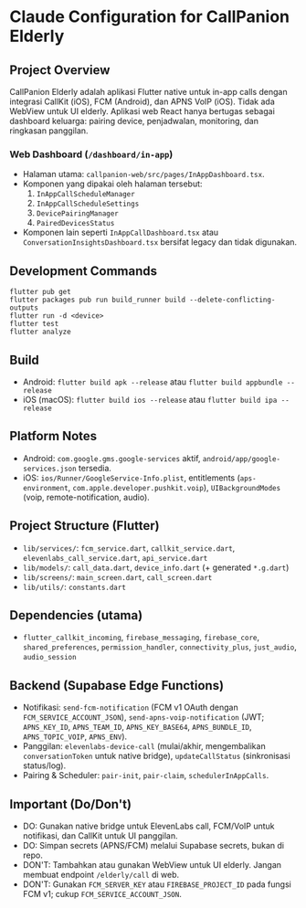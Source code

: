 # Claude Configuration for CallPanion Elderly

## Project Overview
CallPanion Elderly adalah aplikasi Flutter native untuk in-app calls dengan integrasi CallKit (iOS), FCM (Android), dan APNS VoIP (iOS). Tidak ada WebView untuk UI elderly. Aplikasi web React hanya bertugas sebagai dashboard keluarga: pairing device, penjadwalan, monitoring, dan ringkasan panggilan.

### Web Dashboard (`/dashboard/in-app`)
- Halaman utama: `callpanion-web/src/pages/InAppDashboard.tsx`.
- Komponen yang dipakai oleh halaman tersebut:
  1. `InAppCallScheduleManager`
  2. `InAppCallScheduleSettings`
  3. `DevicePairingManager`
  4. `PairedDevicesStatus`
- Komponen lain seperti `InAppCallDashboard.tsx` atau `ConversationInsightsDashboard.tsx` bersifat legacy dan tidak digunakan.

## Development Commands
```
flutter pub get
flutter packages pub run build_runner build --delete-conflicting-outputs
flutter run -d <device>
flutter test
flutter analyze
```

## Build
- Android: `flutter build apk --release` atau `flutter build appbundle --release`
- iOS (macOS): `flutter build ios --release` atau `flutter build ipa --release`

## Platform Notes
- Android: `com.google.gms.google-services` aktif, `android/app/google-services.json` tersedia.
- iOS: `ios/Runner/GoogleService-Info.plist`, entitlements (`aps-environment`, `com.apple.developer.pushkit.voip`), `UIBackgroundModes` (voip, remote-notification, audio).

## Project Structure (Flutter)
- `lib/services/`: `fcm_service.dart`, `callkit_service.dart`, `elevenlabs_call_service.dart`, `api_service.dart`
- `lib/models/`: `call_data.dart`, `device_info.dart` (+ generated `*.g.dart`)
- `lib/screens/`: `main_screen.dart`, `call_screen.dart`
- `lib/utils/`: `constants.dart`

## Dependencies (utama)
- `flutter_callkit_incoming`, `firebase_messaging`, `firebase_core`, `shared_preferences`, `permission_handler`, `connectivity_plus`, `just_audio`, `audio_session`

## Backend (Supabase Edge Functions)
- Notifikasi: `send-fcm-notification` (FCM v1 OAuth dengan `FCM_SERVICE_ACCOUNT_JSON`), `send-apns-voip-notification` (JWT; `APNS_KEY_ID`, `APNS_TEAM_ID`, `APNS_KEY_BASE64`, `APNS_BUNDLE_ID`, `APNS_TOPIC_VOIP`, `APNS_ENV`).
- Panggilan: `elevenlabs-device-call` (mulai/akhir, mengembalikan `conversationToken` untuk native bridge), `updateCallStatus` (sinkronisasi status/log).
- Pairing & Scheduler: `pair-init`, `pair-claim`, `schedulerInAppCalls`.

## Important (Do/Don't)
- DO: Gunakan native bridge untuk ElevenLabs call, FCM/VoIP untuk notifikasi, dan CallKit untuk UI panggilan.
- DO: Simpan secrets (APNS/FCM) melalui Supabase secrets, bukan di repo.
- DON'T: Tambahkan atau gunakan WebView untuk UI elderly. Jangan membuat endpoint `/elderly/call` di web.
- DON'T: Gunakan `FCM_SERVER_KEY` atau `FIREBASE_PROJECT_ID` pada fungsi FCM v1; cukup `FCM_SERVICE_ACCOUNT_JSON`.
